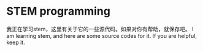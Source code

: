 # STEM programming
我正在学习stem，这里有关于它的一些源代码。如果对你有帮助，就保存吧。
I am learning stem, and here are some source codes for it. If you are helpful, keep it.
